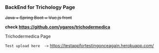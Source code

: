 ### BackEnd for Trichology Page 

~~Java + Spring Boot + Vue.js front~~

**check https://github.com/ygaros/trichodermedica**

Trichodermedica Page
 
 `Test upload here  ->`
 https://testappfortestingonceagain.herokuapp.com/
 